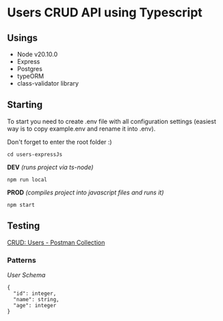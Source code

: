 # Users CRUD API using Typescript

## Usings
- Node v20.10.0
- Express
- Postgres
- typeORM
- class-validator library

## Starting
To start you need to create .env file with all configuration settings (easiest way is to copy example.env and rename it into .env).

Don't forget to enter the root folder :)
```
cd users-expressJs
```

**DEV** _(runs project via ts-node)_
```
npm run local
```
**PROD** _(compiles project into javascript files and runs it)_
```
npm start
```

## Testing
[CRUD: Users - Postman Collection](https://github.com/user-attachments/files/15834979/CRUD-.Users.postman_collection.json)

### Patterns

*User Schema*
```
{
  "id": integer,
  "name": string,
  "age": integer
}
```
